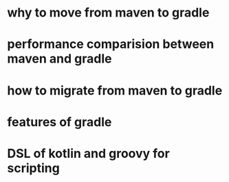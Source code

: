 # why to move from maven to gradle

# performance comparision between maven and gradle

# how to migrate from maven to gradle

# features of gradle 

# DSL of kotlin and groovy for scripting

